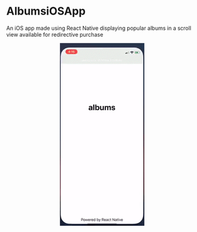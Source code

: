 # AlbumsiOSApp
An iOS app made using React Native displaying popular albums in a scroll view available for redirective purchase 

<p float="left" align="center">
    <img src="/assets/Demo.gif"/>
</p>
